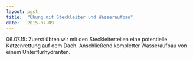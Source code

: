```yaml
---
layout: post
title:  "Übung mit Steckleiter und Wasseraufbau"
date:   2015-07-09
---
```


06.07.15: Zuerst übten wir mit den Steckleiterteilen eine potentielle Katzenrettung auf dem Dach. Anschließend kompletter Wasseraufbau von einem Unterflurhydranten.

